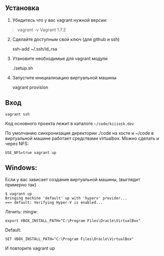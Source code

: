 
Установка
---------

1. Убедитесь что у вас vagrant нужной версии:

> vagrant -v
Vagrant 1.7.2


2. Сделайте доступным свой ключ (для github и ssh)

    ssh-add ~/.ssh/id_rsa

3. Утановите необходимые для vagrant модули

    ./setup.sh

4. Запустите инициализацию виртуальной машины

    vagrant provision
    
Вход
----

    vagrant ssh

Код основного проекта лежит в каталоге `~/code/kiiiosk.dev`


По умолчанию синхронизация директории ./code на хосте и ~/code в виртуальной машине работает средствами virtualbox. Можно сделать и через NFS:

    USE_NFS=true vagrant up


Windows:
---
Если у вас зависает создание виртуальной машины, (выглядит примерно так)

    $ vagrant up
    Bringing machine 'default' up with 'hyperv' provider...
    ==> default: Verifying Hyper-V is enabled...

Лечить:
mingw:

    export VBOX_INSTALL_PATH="C:\Program Files\Oracle\VirtualBox"
    
Default:

    SET VBOX_INSTALL_PATH="C:\Program Files\Oracle\VirtualBox"
   
 И повторите vagrant up
